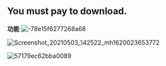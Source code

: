 
## You must pay to download.


**功能**
                                                ![-78e15f6277268a68](https://user-images.githubusercontent.com/82256583/116857733-ddd38780-ac2f-11eb-8751-b7d27ad7407f.gif)

![Screenshot_20210503_142522_mh1620023653772](https://user-images.githubusercontent.com/82256583/116847223-b0311300-ac1c-11eb-9766-fb85b552e768.jpg)

![57179ec62bba0089](https://user-images.githubusercontent.com/82256583/116857634-b8467e00-ac2f-11eb-801b-ea608ef78b77.gif)

